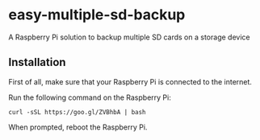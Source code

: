 # easy-multiple-sd-backup
A Raspberry Pi solution to backup multiple SD cards on a storage device

## Installation

First of all, make sure that your Raspberry Pi is connected to the internet.

Run the following command on the Raspberry Pi:

    curl -sSL https://goo.gl/ZVBhbA | bash

When prompted, reboot the Raspberry Pi.
